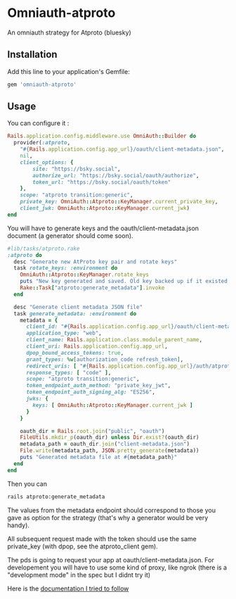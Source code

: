 

# Omniauth-atproto

An omniauth strategy for Atproto (bluesky)

## Installation

Add this line to your application's Gemfile:

```ruby
gem 'omniauth-atproto'
```


## Usage

You can configure it :
```ruby
Rails.application.config.middleware.use OmniAuth::Builder do
  provider(:atproto,
    "#{Rails.application.config.app_url}/oauth/client-metadata.json",
    nil,
    client_options: {
        site: "https://bsky.social",
        authorize_url: "https://bsky.social/oauth/authorize",
        token_url: "https://bsky.social/oauth/token"
    },
    scope: "atproto transition:generic",
    private_key: OmniAuth::Atproto::KeyManager.current_private_key,
    client_jwk: OmniAuth::Atproto::KeyManager.current_jwk)
end
```
You will have to generate keys and the oauth/client-metadata.json document (a generator should come soon).

```ruby
#lib/tasks/atproto.rake
:atproto do
  desc "Generate new AtProto key pair and rotate keys"
  task rotate_keys: :environment do
    OmniAuth::Atproto::KeyManager.rotate_keys
    puts "New key generated and saved. Old key backed up if it existed."
    Rake::Task["atproto:generate_metadata"].invoke
  end

  desc "Generate client metadata JSON file"
  task generate_metadata: :environment do
    metadata = {
      client_id: "#{Rails.application.config.app_url}/oauth/client-metadata.json",
      application_type: "web",
      client_name: Rails.application.class.module_parent_name,
      client_uri: Rails.application.config.app_url,
      dpop_bound_access_tokens: true,
      grant_types: %w[authorization_code refresh_token],
      redirect_uris: [ "#{Rails.application.config.app_url}/auth/atproto/callback" ],
      response_types: [ "code" ],
      scope: "atproto transition:generic",
      token_endpoint_auth_method: "private_key_jwt",
      token_endpoint_auth_signing_alg: "ES256",
      jwks: {
        keys: [ OmniAuth::Atproto::KeyManager.current_jwk ]
      }
    }

    oauth_dir = Rails.root.join("public", "oauth")
    FileUtils.mkdir_p(oauth_dir) unless Dir.exist?(oauth_dir)
    metadata_path = oauth_dir.join("client-metadata.json")
    File.write(metadata_path, JSON.pretty_generate(metadata))
    puts "Generated metadata file at #{metadata_path}"
  end
end
```
Then you can
```bash
rails atproto:generate_metadata
```
The values from the metadata endpoint should correspond to those you gave as option for the strategy (that's why a generator would be very handy).

All subsequent request made with the token should use the same private_key (with dpop, see the atproto_client gem).

The pds is going to request your app at oauth/client-metadata.json. For developement you will have to use some kind of proxy, like ngrok (there is a "development mode" in the spec but I didnt try it)

Here is the [documentation I tried to follow](https://atproto.com/specs/oauth)
